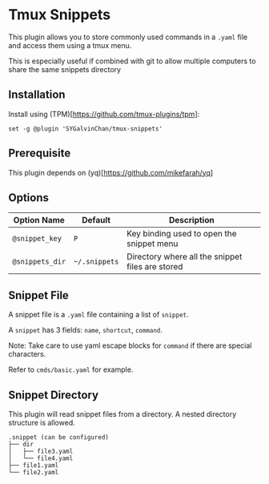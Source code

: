 # Tmux Snippets
This plugin allows you to store commonly used commands in a `.yaml` file and access them using a tmux menu.

This is especially useful if combined with git to allow multiple computers to share the same snippets directory

## Installation

Install using (TPM)[https://github.com/tmux-plugins/tpm]:

```
set -g @plugin 'SYGalvinChan/tmux-snippets'
```

## Prerequisite
This plugin depends on (yq)[https://github.com/mikefarah/yq]


## Options

| Option Name | Default | Description|
| --- | --- | --- |
| `@snippet_key` | `P` | Key binding used to open the snippet menu |
| `@snippets_dir` | `~/.snippets` | Directory where all the snippet files are stored |

## Snippet File
A snippet file is a `.yaml` file containing a list of `snippet`.

A `snippet` has 3 fields: `name`, `shortcut`, `command`.

Note:
Take care to use yaml escape blocks for `command` if there are special characters.

Refer to `cmds/basic.yaml` for example.

## Snippet Directory
This plugin will read snippet files from a directory. A nested directory structure is allowed. 
```
.snippet (can be configured)
├── dir
│   ├── file3.yaml
│   └── file4.yaml
├── file1.yaml
└── file2.yaml
```

